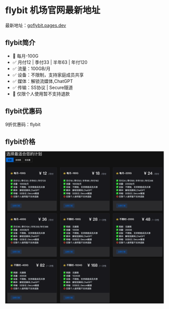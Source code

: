 # flybit 机场官网最新地址

最新地址：[goflybit.pages.dev](https://goflybit.pages.dev/#/register?code=o7YHNoqs)

## flybit简介

- 👑 每月-100G
- ✅️ 月付12 | 季付33 | 半年63 | 年付120
- ✅️ 流量：100GB/月
- ✅️ 设备：不限制，支持家庭成员共享
- ✅️ 媒体：解锁流媒体,ChatGPT
- ✅️ 传输：SS协议 | Secure隧道
- 🚫 仅限个人使用暂不支持退款

## flybit优惠码

9折优惠码：flybit

## flybit价格

![flybit price](flybit_price.png)
